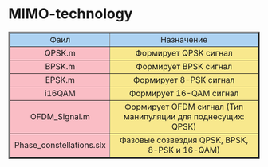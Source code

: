 # MIMO-technology
<table border="3" cellpadding="4" cellspacing="1">
			<tr><td align="center" bgcolor="#ADD2F2">Фаил</td><td align="center" bgcolor="#ADD2F2">Назначение</td>
			<tr><td align="center" bgcolor="#FABDC5">QPSK.m</td><td align="center" bgcolor="#F8E88D">Формирует QPSK сигнал</td>
			<tr><td align="center" bgcolor="#FABDC5">BPSK.m</td><td align="center" bgcolor="#F8E88D">Формирует BPSK сигнал</td>
			<tr><td align="center" bgcolor="#FABDC5">EPSK.m</td><td align="center" bgcolor="#F8E88D">Формирует 8-PSK сигнал</td>
			<tr><td align="center" bgcolor="#FABDC5">i16QAM</td><td align="center" bgcolor="#F8E88D">Формирует 16-QAM сигнал</td>
			<tr><td align="center" bgcolor="#FABDC5">OFDM_Signal.m</td><td align="center"bgcolor="#F8E88D">Формирует OFDM сигнал (Тип манипуляции для поднесущих: QPSK)</td>
			<tr><td align="center" bgcolor="#FABDC5">Phase_constellations.slx</td><td align="center" bgcolor="#F8E88D">Фазовые созвездия QPSK, BPSK, 8-PSK и 16-QAM)</td>
		</table>
